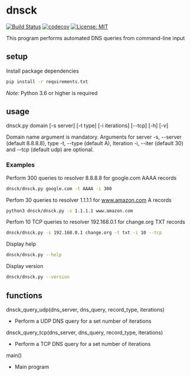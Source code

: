 # dnsck

[![Build Status](https://travis-ci.com/mark-w-hunter/dnsck.svg?branch=devel)](https://travis-ci.com/mark-w-hunter/dnsck)
[![codecov](https://codecov.io/gh/mark-w-hunter/dnsck/branch/devel/graph/badge.svg)](https://codecov.io/gh/mark-w-hunter/dnsck)
[![License: MIT](https://img.shields.io/badge/License-MIT-yellow.svg)](https://opensource.org/licenses/MIT)

This program performs automated DNS queries from command-line input

## setup

Install package dependencies

```bash
pip install -r requirements.txt
```

*Note:* Python 3.6 or higher is required

## usage

dnsck.py domain [-s server] [-t type] [-i iterations] [--tcp] [-h] [-v]

Domain name argument is mandatory. Arguments for server -s, --server (default 8.8.8.8), type -t, --type (default A), Iteration -i, --iter (default 30) and --tcp (default udp) are optional.

### Examples

Perform 300 queries to resolver 8.8.8.8 for google.com AAAA records

```bash
dnsck/dnsck.py google.com -t AAAA -i 300
```

Perfom 30 queries to resolver 1.1.1.1 for www.amazon.com A records

```bash
python3 dnsck/dnsck.py -s 1.1.1.1 www.amazon.com
```

Perfom 10 TCP queries to resolver 192.168.0.1 for change.org TXT records

```bash
dnsck/dnsck.py -s 192.168.0.1 change.org -t txt -i 10 --tcp
```

Display help

```bash
dnsck/dnsck.py --help
```

Display version

```bash
dnsck/dnsck.py --version
```

## functions

dnsck_query_udp(dns_server, dns_query, record_type, iterations)

- Perform a UDP DNS query for a set number of iterations  

dnsck_query_tcp(dns_server, dns_query, record_type, iterations)

- Perform a TCP DNS query for a set number of iterations

main()

- Main program

